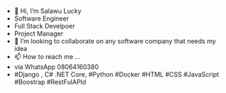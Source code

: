- 👋 Hi, I’m Salawu Lucky
- Software Engineer
- Full Stack Develpoer
- Project Manager
- 💞️ I’m looking to collaborate on any software company that needs my idea
- 📫 How to reach me ...
- via WhatsApp 08064160380
- #Django , C# .NET Core, #Python #Docker #HTML #CSS #JavaScript #Boostrap #RestFulAPId
<!---
itopa1999/itopa1999 is a ✨ special ✨ repository because its `README.md` (this file) appears on your GitHub profile.
You can click the Preview link to take a look at your changes.
--->
